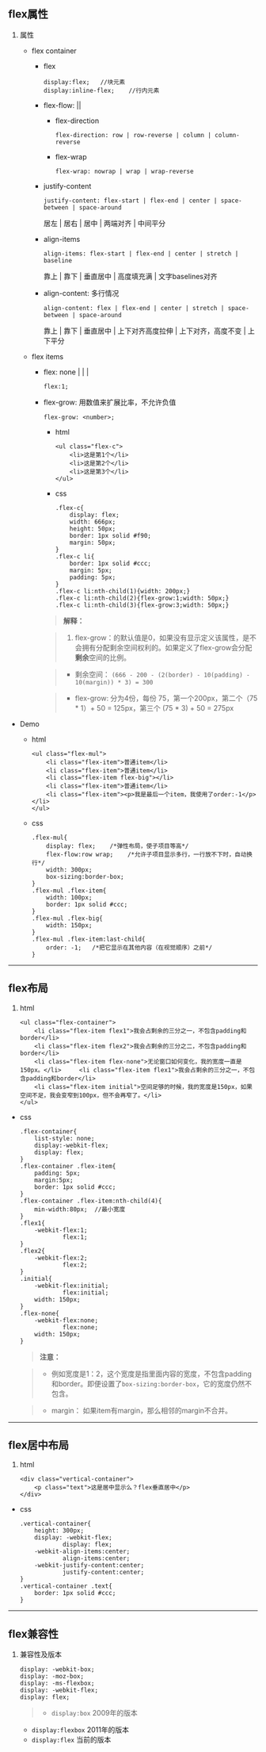 ## flex属性

1. 属性

	* flex container

		* flex
		
			```	
			display:flex;   //块元素
			display:inline-flex;    //行内元素
			```
			
		* flex-flow: <flex-direction> || <flex-wrap>
		
			* flex-direction

				```
				flex-direction: row | row-reverse | column | column-reverse
				```			
			
			* flex-wrap
			
				```
				flex-wrap: nowrap | wrap | wrap-reverse
				```
			
		* justify-content
					
			```
			justify-content: flex-start | flex-end | center | space-between | space-around
			```
			居左 | 居右 | 居中 | 两端对齐 | 中间平分
			
		* align-items
		
			```
			align-items: flex-start | flex-end | center | stretch | baseline
			```
			
			靠上 | 靠下 | 垂直居中 | 高度填充满 | 文字baselines对齐 
			
		* align-content: 多行情况
		
			```
			align-content: flex | flex-end | center | stretch | space-between | space-around
			```
			靠上 | 靠下 | 垂直居中 | 上下对齐高度拉伸 | 上下对齐，高度不变 | 上下平分 
		
	* flex items
	
		* flex: none | <flex-grow> | <flex-shrink> | <flex-basis>
	
			```
			flex:1;
			```
			
		* flex-grow: 用数值来扩展比率，不允许负值
		
			```
			flex-grow: <number>; 
			```
			
			* html
			
				```
				<ul class="flex-c">
					<li>这是第1个</li>
					<li>这是第2个</li>
					<li>这是第3个</li>
				</ul>
				```
			
			* css
			
				```
				.flex-c{
					display: flex;
					width: 666px;
					height: 50px;
					border: 1px solid #f90;
					margin: 50px;
				}
				.flex-c li{
					border: 1px solid #ccc;
					margin: 5px;
					padding: 5px;
				}
				.flex-c li:nth-child(1){width: 200px;}
				.flex-c li:nth-child(2){flex-grow:1;width: 50px;}
				.flex-c li:nth-child(3){flex-grow:3;width: 50px;}
				```
				
			> **解释：**
			
			> 1. flex-grow：的默认值是0，如果没有显示定义该属性，是不会拥有分配剩余空间权利的。如果定义了flex-grow会分配**剩余**空间的比例。
			
			> * 剩余空间： `(666 - 200 - (2(border) - 10(padding) - 10(margin)) * 3) = 300`
			
			> * flex-grow: 分为4份，每份 75，第一个200px，第二个（75 * 1）+ 50 = 125px，第三个 (75 * 3) + 50 = 275px 
		 
		
		
* Demo

	* html

		```
		<ul class="flex-mul">
			<li class="flex-item">普通item</li>
			<li class="flex-item">普通item</li>
			<li class="flex-item flex-big"></li>
			<li class="flex-item">普通item</li>
			<li class="flex-item"><p>我是最后一个item，我使用了order:-1</p></li>
		</ul>
		```

	* css

		```
		.flex-mul{
			display: flex;    /*弹性布局，使子项目等高*/
			flex-flow:row wrap;    /*允许子项目显示多行，一行放不下时，自动换行*/
			width: 300px;
			box-sizing:border-box;
		}
		.flex-mul .flex-item{
			width: 100px;
			border: 1px solid #ccc;
		}
		.flex-mul .flex-big{
			width: 150px;
		}
		.flex-mul .flex-item:last-child{
			order: -1;   /*把它显示在其他内容（在视觉顺序）之前*/
		}
		```


---

## flex布局

1. html

	```
	<ul class="flex-container">
		<li class="flex-item flex1">我会占剩余的三分之一，不包含padding和border</li>
		<li class="flex-item flex2">我会占剩余的三分之二，不包含padding和border</li>
		<li class="flex-item flex-none">无论窗口如何变化，我的宽度一直是150px。</li>		<li class="flex-item flex1">我会占剩余的三分之一，不包含padding和border</li>
		<li class="flex-item initial">空间足够的时候，我的宽度是150px，如果空间不足，我会变窄到100px，但不会再窄了。</li>
	</ul>
	```

* css

	```
	.flex-container{
		list-style: none;
		display:-webkit-flex;
		display: flex;
	}
	.flex-container .flex-item{
		padding: 5px;
		margin:5px;
		border: 1px solid #ccc;
	}
	.flex-container .flex-item:nth-child(4){
		min-width:80px;  //最小宽度
	}
	.flex1{
		-webkit-flex:1;
				flex:1;
	}
	.flex2{
		-webkit-flex:2;
				flex:2;
	}
	.initial{
		-webkit-flex:initial;
				flex:initial;
		width: 150px;
	}
	.flex-none{
		-webkit-flex:none;
				flex:none;
		width: 150px;
	}
	```
	> **注意：**  
	
	>  * 例如宽度是1：2，这个宽度是指里面内容的宽度，不包含padding和border。即便设置了`box-sizing:border-box`，它的宽度仍然不包含。
	  
	> * margin： 如果item有margin，那么相邻的margin不合并。


----

## flex居中布局

1. html

	```
	<div class="vertical-container">
		<p class="text">这是居中显示么？flex垂直居中</p>
	</div>
	```
	
* css

	```
	.vertical-container{
		height: 300px;
		display: -webkit-flex;
				display: flex;
		-webkit-align-items:center;
				align-items:center;
		-webkit-justify-content:center;
				justify-content:center;
	}
	.vertical-container .text{
		border: 1px solid #ccc;
	}
	```

---

## flex兼容性

1. 兼容性及版本

	```
	display: -webkit-box;
	display: -moz-box;
	display: -ms-flexbox;
	display: -webkit-flex;
	display: flex;
	```
	> * `display:box` 2009年的版本
	* `display:flexbox` 2011年的版本
	* `display:flex` 当前的版本
	






